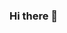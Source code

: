 ### Hi there 👋

<!--
**mauricioqvp/mauricioqvp** is a ✨ _special_ ✨ repository because its `README.md` (this file) appears on your GitHub profile.

Here are some ideas to get you started:

- 🔭 I’m currently working on ...
Gerenciar uma pequena empresa do ramo de turismo.
- 🌱 I’m currently learning ...
Spring Boot e outras tecnologias relacionadas, como:
Maven
...
- 👯 I’m looking to collaborate on ...
- 🤔 I’m looking for help with ...
- 💬 Ask me about ...
- 📫 How to reach me: ...
LinkedIn
Facebook
- 😄 O que curto fazer: ...
Ouvir música de diversos tipos em especial clássica.
Compreender e jogar simuladores diversos.
Desafios de raciocínio.
- ⚡ Fun fact: ...
-->
